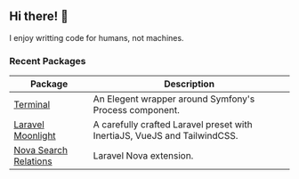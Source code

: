 ## Hi there! 👋

I enjoy writting code for humans, not machines.

### Recent Packages

| Package                                                                        | Description                                                               |
|--------------------------------------------------------------------------------|---------------------------------------------------------------------------|
| [Terminal](https://github.com/TitasGailius/terminal)                           | An Elegent wrapper around Symfony's Process component.                    |
| [Laravel Moonlight](https://github.com/titasGailius/laravel-moonlight)         | A carefully crafted Laravel preset with InertiaJS, VueJS and TailwindCSS. |
| [Nova Search Relations](https://github.com/titasGailius/nova-search-relations) | Laravel Nova extension.                                                   |
